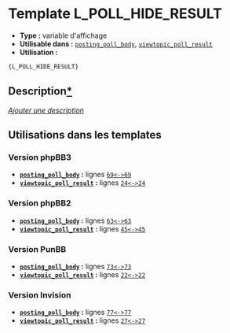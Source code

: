 # Template L_POLL_HIDE_RESULT
* __Type :__ variable d'affichage
* __Utilisable dans :__ [`posting_poll_body`](../tpl/posting_poll_body.md#readme), [`viewtopic_poll_result`](../tpl/viewtopic_poll_result.md#readme)
* __Utilisation :__

```html
{L_POLL_HIDE_RESULT}
```

## Description[*](https://fa-tvars.appspot.com/var/L_POLL_HIDE_RESULT)
[*Ajouter une description*](https://fa-tvars.appspot.com/var/L_POLL_HIDE_RESULT)

## Utilisations dans les templates

### Version phpBB3
* __[`posting_poll_body`](../tpl/posting_poll_body.md#readme) :__ lignes [`69`](../src/prosilver/posting_poll_body.tpl#L69)[`<->`](../src/prosilver/posting_poll_body.tpl#L69-L69)[`69`](../src/prosilver/posting_poll_body.tpl#L69)
* __[`viewtopic_poll_result`](../tpl/viewtopic_poll_result.md#readme) :__ lignes [`24`](../src/prosilver/viewtopic_poll_result.tpl#L24)[`<->`](../src/prosilver/viewtopic_poll_result.tpl#L24-L24)[`24`](../src/prosilver/viewtopic_poll_result.tpl#L24)

### Version phpBB2
* __[`posting_poll_body`](../tpl/posting_poll_body.md#readme) :__ lignes [`63`](../src/subsilver/posting_poll_body.tpl#L63)[`<->`](../src/subsilver/posting_poll_body.tpl#L63-L63)[`63`](../src/subsilver/posting_poll_body.tpl#L63)
* __[`viewtopic_poll_result`](../tpl/viewtopic_poll_result.md#readme) :__ lignes [`45`](../src/subsilver/viewtopic_poll_result.tpl#L45)[`<->`](../src/subsilver/viewtopic_poll_result.tpl#L45-L45)[`45`](../src/subsilver/viewtopic_poll_result.tpl#L45)

### Version PunBB
* __[`posting_poll_body`](../tpl/posting_poll_body.md#readme) :__ lignes [`73`](../src/punbb/posting_poll_body.tpl#L73)[`<->`](../src/punbb/posting_poll_body.tpl#L73-L73)[`73`](../src/punbb/posting_poll_body.tpl#L73)
* __[`viewtopic_poll_result`](../tpl/viewtopic_poll_result.md#readme) :__ lignes [`22`](../src/punbb/viewtopic_poll_result.tpl#L22)[`<->`](../src/punbb/viewtopic_poll_result.tpl#L22-L22)[`22`](../src/punbb/viewtopic_poll_result.tpl#L22)

### Version Invision
* __[`posting_poll_body`](../tpl/posting_poll_body.md#readme) :__ lignes [`77`](../src/invision/posting_poll_body.tpl#L77)[`<->`](../src/invision/posting_poll_body.tpl#L77-L77)[`77`](../src/invision/posting_poll_body.tpl#L77)
* __[`viewtopic_poll_result`](../tpl/viewtopic_poll_result.md#readme) :__ lignes [`27`](../src/invision/viewtopic_poll_result.tpl#L27)[`<->`](../src/invision/viewtopic_poll_result.tpl#L27-L27)[`27`](../src/invision/viewtopic_poll_result.tpl#L27)

